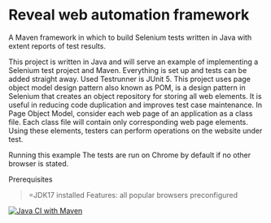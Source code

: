 # Reveal web automation framework
A Maven framework in which to build Selenium tests written in Java with extent reports of test results.

This project is written in Java and will serve an example of implementing a Selenium test project and Maven. Everything is set up and tests can be added straight away. Used Testrunner is JUnit 5. This project uses page object model design pattern also known as POM, is a design pattern in Selenium that creates an object repository for storing all web elements. It is useful in reducing code duplication and improves test case maintenance.
In Page Object Model, consider each web page of an application as a class file. Each class file will contain only corresponding web page elements. Using these elements, testers can perform operations on the website under test.

Running this example
The tests are run on Chrome by default if no other browser is stated.

Prerequisites
>=JDK17 installed
Features:
all popular browsers preconfigured



[![Java CI with Maven](https://github.com/akrosinc/reveal_automation_framework/actions/workflows/maven.yml/badge.svg)](https://github.com/akrosinc/reveal_automation_framework/actions/workflows/maven.yml)
